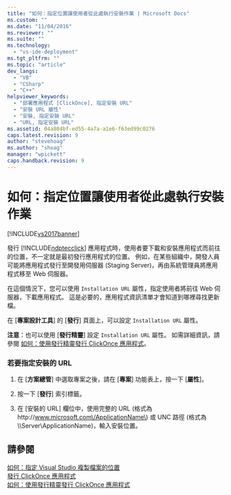 ```yaml
---
title: "如何：指定位置讓使用者從此處執行安裝作業 | Microsoft Docs"
ms.custom: ""
ms.date: "11/04/2016"
ms.reviewer: ""
ms.suite: ""
ms.technology: 
  - "vs-ide-deployment"
ms.tgt_pltfrm: ""
ms.topic: "article"
dev_langs: 
  - "VB"
  - "CSharp"
  - "C++"
helpviewer_keywords: 
  - "部署應用程式 [ClickOnce], 指定安裝 URL"
  - "安裝 URL 屬性"
  - "安裝, 指定安裝 URL"
  - "URL, 指定安裝 URL"
ms.assetid: 04a804bf-ed55-4a7a-a1e6-f63ed99c0276
caps.latest.revision: 9
author: "stevehoag"
ms.author: "shoag"
manager: "wpickett"
caps.handback.revision: 9
---
```

# 如何：指定位置讓使用者從此處執行安裝作業
[!INCLUDE[vs2017banner](../code-quality/includes/vs2017banner.md)]

發行 [!INCLUDE[ndptecclick](../deployment/includes/ndptecclick_md.md)] 應用程式時，使用者要下載和安裝應用程式而前往的位置，不一定就是最初發行應用程式的位置。  例如，在某些組織中，開發人員可能將應用程式發行至開發用伺服器 \(Staging Server\)，再由系統管理員將應用程式移至 Web 伺服器。  
  
 在這個情況下，您可以使用 `Installation URL` 屬性，指定使用者將前往 Web 伺服器，下載應用程式。  這是必要的，應用程式資訊清單才會知道到哪裡尋找更新檔。  
  
 在 \[**專案設計工具**\] 的 \[**發行**\] 頁面上，可以設定 `Installation URL` 屬性。  
  
 **注意**：也可以使用 \[**發行精靈**\] 設定 `Installation URL` 屬性。  如需詳細資訊，請參閱 [如何：使用發行精靈發行 ClickOnce 應用程式](../Topic/How%20to:%20Publish%20a%20ClickOnce%20Application%20using%20the%20Publish%20Wizard.md)。  
  
### 若要指定安裝的 URL  
  
1.  在 \[**方案總管**\] 中選取專案之後，請在 \[**專案**\] 功能表上，按一下 \[**屬性**\]。  
  
2.  按一下 \[**發行**\] 索引標籤。  
  
3.  在 \[安裝的 URL\] 欄位中，使用完整的 URL \(格式為 http:\/\/www.microsoft.com\/ApplicationName\) 或 UNC 路徑 \(格式為 \\\\Server\\ApplicationName\)，輸入安裝位置。  
  
## 請參閱  
 [如何：指定 Visual Studio 複製檔案的位置](../deployment/how-to-specify-where-visual-studio-copies-the-files.md)   
 [發行 ClickOnce 應用程式](../deployment/publishing-clickonce-applications.md)   
 [如何：使用發行精靈發行 ClickOnce 應用程式](../Topic/How%20to:%20Publish%20a%20ClickOnce%20Application%20using%20the%20Publish%20Wizard.md)